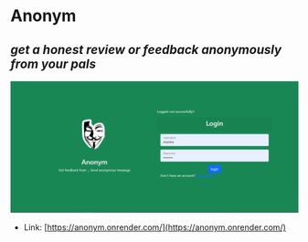 # Anonym
## _get a honest review or feedback anonymously from your pals_

[![N|Solid](assets/anonym.PNG)](https://anonym.onrender.com/)
- Link: [https://anonym.onrender.com/](https://anonym.onrender.com/)
 
